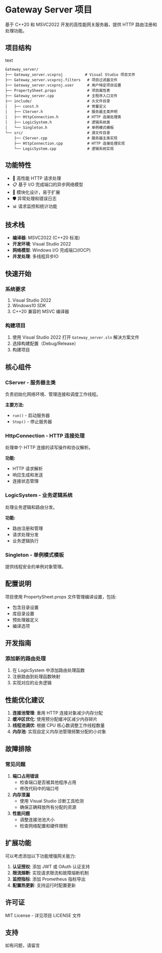 # Gateway Server 项目

基于 C++20 和 MSVC2022 开发的高性能网关服务器，提供 HTTP 路由注册和处理功能。

## 项目结构

text

```
Gateway_server/
├── Gateway_server.vcxproj          # Visual Studio 项目文件
├── Gateway_server.vcxproj.filters   # 项目过滤器文件
├── Gateway_server.vcxproj.user      # 用户特定项目设置
├── PropertySheet.props              # 项目属性表
├── Gateway_server.cpp               # 主程序入口文件
├── include/                         # 头文件目录
│   ├── const.h                      # 常量定义
│   ├── CServer.h                    # 服务器主类声明
│   ├── HttpConnection.h             # HTTP 连接处理类
│   ├── LogicSystem.h                # 逻辑系统类
│   └── Singleton.h                  # 单例模式模板
└── src/                             # 源文件目录
    ├── CServer.cpp                  # 服务器主类实现
    ├── HttpConnection.cpp           # HTTP 连接处理实现
    └── LogicSystem.cpp              # 逻辑系统实现
```



## 功能特性

- 🚀 高性能 HTTP 请求处理
- 📋 基于 I/O 完成端口的异步网络模型
- 🔌 模块化设计，易于扩展
- 🛡️ 异常处理和错误日志
- 📊 请求监控和统计功能

## 技术栈

- **编译器**: MSVC2022 (C++20 标准)
- **开发环境**: Visual Studio 2022
- **网络模型**: Windows I/O 完成端口(IOCP)
- **并发处理**: 多线程异步IO

## 快速开始

### 系统要求

1. Visual Studio 2022
2. Windows10 SDK 
3. C++20 兼容的 MSVC 编译器

### 构建项目

1. 使用 Visual Studio 2022 打开 `Gateway_server.sln` 解决方案文件
2. 选择构建配置（Debug/Release）
3. 构建项目

## 核心组件

### CServer - 服务器主类

负责初始化网络环境、管理连接和调度工作线程。

**主要方法:**

- `run()` - 启动服务器
- `Stop()` - 停止服务器

### HttpConnection - HTTP 连接处理

处理单个 HTTP 连接的读写操作和协议解析。

**功能:**

- HTTP 请求解析
- 响应生成和发送
- 连接状态管理

### LogicSystem - 业务逻辑系统

处理业务逻辑和路由分发。

**功能:**

- 路由注册和管理
- 请求处理分发
- 业务逻辑执行

### Singleton - 单例模式模板

提供线程安全的单例对象管理。

## 配置说明

项目使用 PropertySheet.props 文件管理编译设置，包括:

- 包含目录设置
- 库目录设置
- 预处理器定义
- 编译选项

## 开发指南

### 添加新的路由处理

1. 在 LogicSystem 中添加路由处理函数
2. 注册路由到处理函数映射
3. 实现对应的业务逻辑

## 性能优化建议

1. **连接池管理**: 重用 HTTP 连接对象减少内存分配
2. **缓冲区优化**: 使用预分配缓冲区减少内存碎片
3. **线程池调优**: 根据 CPU 核心数调整工作线程数量
4. **内存池**: 实现自定义内存池管理频繁分配的小对象

## 故障排除

### 常见问题

1. **端口占用错误**
   - 检查端口是否被其他程序占用
   - 修改代码中的端口号
2. **内存泄漏**
   - 使用 Visual Studio 诊断工具检测
   - 确保正确释放所有分配的资源
3. **性能问题**
   - 调整连接池池大小
   - 检查网络配置和硬件限制

## 扩展功能

可以考虑添加以下功能增强网关能力:

1. **认证授权**: 添加 JWT 或 OAuth 认证支持
2. **限流熔断**: 实现请求限流和故障熔断机制
3. **监控指标**: 添加 Prometheus 指标导出
4. **配置热更新**: 支持运行时配置更新

## 许可证

MIT License - 详见项目 LICENSE 文件

## 支持

如有问题，请留言